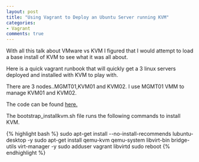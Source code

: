 ```yaml
---
layout: post
title: "Using Vagrant to Deploy an Ubuntu Server running KVM"
categories:
- Vagrant
comments: true
---
```

With all this talk about VMware vs KVM I figured that I would attempt to load a base install of KVM to see what it was all about.

Here is a quick vagrant runbook that will quickly get a 3 linux servers deployed and installed with KVM to play with.

There are 3 nodes..MGMT01,KVM01 and KVM02. I use MGMT01 VMM to manage KVM01 and KVM02.

The code can be found [here.](https://github.com/dstamen/Vagrant/tree/master/ubuntukvm)

The bootstrap_installkvm.sh file runs the following commands to install KVM. 

{% highlight bash %}
sudo apt-get install --no-install-recommends lubuntu-desktop -y
sudo apt-get install qemu-kvm qemu-system libvirt-bin bridge-utils virt-manager -y
sudo adduser vagrant libvirtd
sudo reboot
{% endhighlight %}
